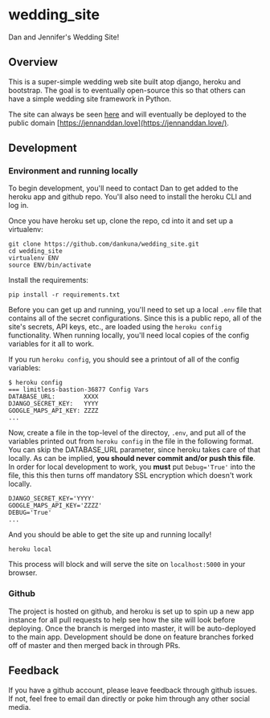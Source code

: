 # wedding_site

Dan and Jennifer's Wedding Site!

## Overview

This is a super-simple wedding web site built atop django, heroku and bootstrap.
The goal is to eventually open-source this so that others can have a simple
wedding site framework in Python.

The site can always be seen
[here](https://limitless-bastion-36877.herokuapp.com/)
and will eventually be deployed to the public domain
[https://jennanddan.love](https://jennanddan.love/).

## Development

### Environment and running locally

To begin development, you'll need to contact Dan to get added to the heroku
app and github repo. You'll also need to install the heroku CLI and log in.

Once you have heroku set up, clone the repo, cd into it and set up a virtualenv:

```
git clone https://github.com/dankuna/wedding_site.git
cd wedding_site
virtualenv ENV
source ENV/bin/activate
```

Install the requirements:
```
pip install -r requirements.txt
```

Before you can get up and running, you'll need to set up a local `.env` file
that contains all of the secret configurations. Since this is a public repo,
all of the site's secrets, API keys, etc., are loaded using the `heroku config`
functionality. When running locally, you'll need local copies of the config
variables for it all to work.

If you run `heroku config`, you should see a printout of all of the config
variables:

```
$ heroku config
=== limitless-bastion-36877 Config Vars
DATABASE_URL:        XXXX
DJANGO_SECRET_KEY:   YYYY
GOOGLE_MAPS_API_KEY: ZZZZ
...
```

Now, create a file in the top-level of the directoy, `.env`, and put all of the
variables printed out from `heroku config` in the file in the following format.
You can skip the DATABASE_URL parameter, since heroku takes care of that
locally. As can be implied, **you should never commit and/or push this file**.
In order for local development to work, you **must** put `Debug='True'` into the
file, this this then turns off mandatory SSL encryption which doesn't work
locally.
```
DJANGO_SECRET_KEY='YYYY'
GOOGLE_MAPS_API_KEY='ZZZZ'
DEBUG='True'
...
```

And you should be able to get the site up and running locally!
```
heroku local
```

This process will block and will serve the site on `localhost:5000` in your
browser.

### Github

The project is hosted on github, and heroku is set up to spin up a new app
instance for all pull requests to help see how the site will look before
deploying. Once the branch is merged into master, it will be auto-deployed
to the main app. Development should be done on feature branches forked off of
master and then merged back in through PRs.

## Feedback

If you have a github account, please leave feedback through github issues. If
not, feel free to email dan directly or poke him through any other social
media.

